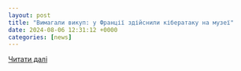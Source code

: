 ```yaml
---
layout: post
title: "Вимагали викуп: у Франції здійснили кібератаку на музеї"
date: 2024-08-06 12:31:12 +0000
categories: [news]
---
```


[Читати далі](https://zn.ua/ukr/europe/vimahali-vikup-u-frantsiji-zdijsnili-kiberataku-na-muzeji-.html)

